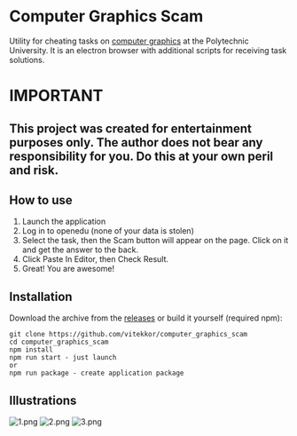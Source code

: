 # Computer Graphics Scam

Utility for cheating tasks on [computer graphics](https://openedu.ru/course/spbstu/COMPGR/) at the Polytechnic University. It is an electron browser with additional scripts for receiving task solutions.

# IMPORTANT

## This project was created for entertainment purposes only. The author does not bear any responsibility for you. Do this at your own peril and risk.

## How to use

1. Launch the application
2. Log in to openedu (none of your data is stolen)
3. Select the task, then the Scam button will appear on the page. Click on it and get the answer to the back. 
4. Click Paste In Editor, then Check Result.
5. Great! You are awesome!

## Installation

Download the archive from the [releases](https://github.com/vitekkor/computer_graphics_scam/releases/latest) or build it yourself (required npm):
```
git clone https://github.com/vitekkor/computer_graphics_scam
cd computer_graphics_scam
npm install
npm run start - just launch
or
npm run package - create application package
```
## Illustrations

![1.png](https://github.com/vitekkor/computer_graphics_scam/blob/master/images/1.png?raw=true)
![2.png](https://github.com/vitekkor/computer_graphics_scam/blob/master/images/2.png?raw=true)
![3.png](https://github.com/vitekkor/computer_graphics_scam/blob/master/images/3.png?raw=true)
